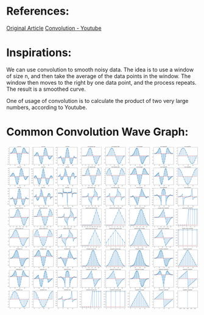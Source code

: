 # References:
[Original Article](https://medium.com/python-in-plain-english/my-favorite-way-to-smooth-noisy-data-with-python-bd28abe4b7d0)
[Convolution - Youtube](https://www.youtube.com/watch?v=KuXjwB4LzSA)

# Inspirations:
We can use convolution to smooth noisy data. The idea is to use a window of size n, and then take the average of the data points in the window. The window then moves to the right by one data point, and the process repeats. The result is a smoothed curve.

One of usage of convolution is to calculate the product of two very large numbers, according to Youtube.

# Common Convolution Wave Graph:
![plot](img.png)